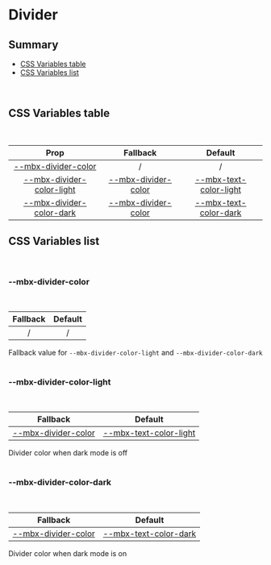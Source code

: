 # Divider

## Summary

- [CSS Variables table](#css-variables-table)
- [CSS Variables list](#css-variables-list)

<br>

## CSS Variables table

<br>

| <div style='text-align:center;margin:auto;'>Prop</div>                                                    | <div style='text-align:center;margin:auto;'>Fallback</div>                                    | <div style='text-align:center;margin:auto;'>Default</div>                                                                   |
| --------------------------------------------------------------------------------------------------------- | --------------------------------------------------------------------------------------------- | --------------------------------------------------------------------------------------------------------------------------- |
| <div style='text-align:center;margin:auto;'>[--mbx-divider-color](#--mbx-divider-color)</div>             | <div style='text-align:center;margin:auto;'>/</div>                                           | <div style='text-align:center;margin:auto;'>/</div>                                                                         |
| <div style='text-align:center;margin:auto;'>[--mbx-divider-color-light](#--mbx-divider-color-light)</div> | <div style='text-align:center;margin:auto;'>[--mbx-divider-color](#--mbx-divider-color)</div> | <div style='text-align:center;margin:auto;'>[--mbx-text-color-light](../../global/css-vars.md#--mbx-text-color-light)</div> |
| <div style='text-align:center;margin:auto;'>[--mbx-divider-color-dark](#--mbx-divider-color-dark)</div>   | <div style='text-align:center;margin:auto;'>[--mbx-divider-color](#--mbx-divider-color)</div> | <div style='text-align:center;margin:auto;'>[--mbx-text-color-dark](../../global/css-vars.md#--mbx-text-color-dark)</div>   |

## CSS Variables list

<br>

### --mbx-divider-color

<br>

| <div style='text-align:center;margin:auto;'>Fallback</div> | <div style='text-align:center;margin:auto;'>Default</div> |
| ---------------------------------------------------------- | --------------------------------------------------------- |
| <div style='text-align:center;margin:auto;'>/</div>        | <div style='text-align:center;margin:auto;'>/</div>       |

Fallback value for `--mbx-divider-color-light` and `--mbx-divider-color-dark`<br><br>

### --mbx-divider-color-light

<br>

| <div style='text-align:center;margin:auto;'>Fallback</div>                                    | <div style='text-align:center;margin:auto;'>Default</div>                                                                   |
| --------------------------------------------------------------------------------------------- | --------------------------------------------------------------------------------------------------------------------------- |
| <div style='text-align:center;margin:auto;'>[--mbx-divider-color](#--mbx-divider-color)</div> | <div style='text-align:center;margin:auto;'>[--mbx-text-color-light](../../global/css-vars.md#--mbx-text-color-light)</div> |

Divider color when dark mode is off<br><br>

### --mbx-divider-color-dark

<br>

| <div style='text-align:center;margin:auto;'>Fallback</div>                                    | <div style='text-align:center;margin:auto;'>Default</div>                                                                 |
| --------------------------------------------------------------------------------------------- | ------------------------------------------------------------------------------------------------------------------------- |
| <div style='text-align:center;margin:auto;'>[--mbx-divider-color](#--mbx-divider-color)</div> | <div style='text-align:center;margin:auto;'>[--mbx-text-color-dark](../../global/css-vars.md#--mbx-text-color-dark)</div> |

Divider color when dark mode is on<br><br>
